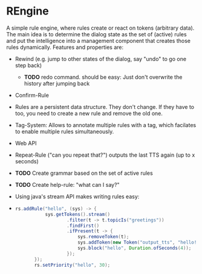 # REngine

A simple rule engine, where rules create or react on tokens (arbitrary data). The main idea is to determine the dialog state as the set of (active) rules and put the intelligence into a management component that creates those rules dynamically. Features and properties are:

- Rewind (e.g. jump to other states of the dialog, say "undo" to go one step back)

   - **TODO** redo command. should be easy: Just don't overwrite the history after jumping back

- Confirm-Rule

- Rules are a persistent data structure. They don't change. If they have to too, you need to create a new rule and remove the old one.

- Tag-System: Allows to annotate multiple rules with a tag, which facilates to enable multiple rules simultaneously. 

- Web API

- Repeat-Rule ("can you repeat that?") outputs the last TTS again (up to x seconds)

- **TODO** Create grammar based on the set of active rules

- **TODO** Create help-rule: "what can I say?"

- Using java's stream API makes writing rules easy: 

- ```java
  rs.addRule("hello", (sys) -> {
             sys.getTokens().stream()
                     .filter(t -> t.topicIs("greetings"))
                     .findFirst()
                     .ifPresent(t -> {
                         sys.removeToken(t);
                         sys.addToken(new Token("output_tts", "hello!"));
                         sys.block("hello", Duration.ofSeconds(4));
                     });
         });
         rs.setPriority("hello", 30);
  ```